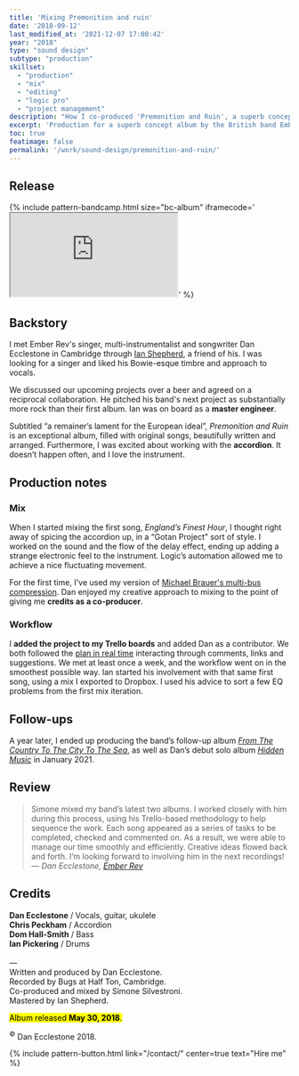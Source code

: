 ```yaml
---
title: 'Mixing Premonition and ruin'
date: '2018-09-12'
last_modified_at: '2021-12-07 17:00:42'
year: "2018"
type: "sound design"
subtype: "production"
skillset: 
  - "production"
  - "mix"
  - "editing"
  - "logic pro"
  - "project management"
description: "How I co-produced 'Premonition and Ruin', a superb concept album by Ember Rev around 'a lament for the European ideal', beautifully written and arranged."
excerpt: 'Production for a superb concept album by the British band Ember Rev around <em>a lament for the European ideal</em>.'
toc: true
featimage: false
permalink: '/work/sound-design/premonition-and-ruin/'
---
```

## Release

{% include pattern-bandcamp.html size="bc-album" iframecode='<iframe src="https://bandcamp.com/EmbeddedPlayer/album=4041862783/size=large/bgcol=ffffff/linkcol=333333/artwork=small/transparent=true/" seamless><a href="https://emberrev.bandcamp.com/album/premonition-and-ruin">Premonition and Ruin by Ember Rev</a></iframe>' %}

## Backstory

I met Ember Rev's singer, multi-instrumentalist and songwriter Dan Ecclestone in Cambridge through [Ian Shepherd](https://productionadvice.co.uk/), a friend of his. I was looking for a singer and liked his Bowie-esque timbre and approach to vocals.

We discussed our upcoming projects over a beer and agreed on a reciprocal collaboration. He pitched his band's next project as substantially more rock than their first album. Ian was on board as a **master engineer**.

Subtitled “a remainer’s lament for the European ideal”, _Premonition and Ruin_ is an exceptional album, filled with original songs, beautifully written and arranged. Furthermore, I was excited about working with the **accordion**. It doesn’t happen often, and I love the instrument.

## Production notes

### Mix

When I started mixing the first song, _England’s Finest Hour_, I thought right away of spicing the accordion up, in a &ldquo;Gotan Project&rdquo; sort of style. I worked on the sound and the flow of the delay effect, ending up adding a strange electronic feel to the instrument. Logic’s automation allowed me to achieve a nice fluctuating movement.

For the first time, I've used my version of [Michael Brauer's multi-bus compression](https://brauerizing.wordpress.com/). Dan enjoyed my creative approach to mixing to the point of giving me **credits as a co-producer**.

### Workflow

I **added the project to my Trello boards** and added Dan as a contributor. We both followed the [plan in real time](/work/project-management/) interacting through comments, links and suggestions. We met at least once a week, and the workflow went on in the smoothest possible way. Ian started his involvement with that same first song, using a mix I exported to Dropbox. I used his advice to sort a few EQ problems from the first mix iteration.

## Follow-ups

A year later, I ended up producing the band’s follow-up album [_From The Country To The City To The Sea_](https://emberrev.bandcamp.com/album/from-the-country-to-the-city-to-the-sea-2), as well as Dan’s debut solo album [_Hidden Music_](/blog/hidden-music-dan-ecclestone/) in January 2021.

## Review

> Simone mixed my band’s latest two albums. I worked closely with him during this process, using his Trello-based methodology to help sequence the work. Each song appeared as a series of tasks to be completed, checked and commented on. As a result, we were able to manage our time smoothly and efficiently. Creative ideas flowed back and forth. I’m looking forward to involving him in the next recordings!
> <cite>— Dan Ecclestone, [Ember Rev](https://emberrev.bandcamp.com/)</cite>

## Credits

**Dan Ecclestone** / Vocals, guitar, ukulele  
**Chris Peckham** / Accordion  
**Dom Hall-Smith** / Bass  
**Ian Pickering** / Drums  
<br>
—  
Written and produced by Dan Ecclestone.  
Recorded by Bugs at Half Ton, Cambridge.  
Co-produced and mixed by Simone Silvestroni.  
Mastered by Ian Shepherd.  

<p class="detached"><mark class="m2m-highlight small">Album released <strong>May 30, 2018</strong>.</mark></p>

<p class="detached small">
  <sup>&copy;</sup> Dan Ecclestone 2018.
</p>

{% include pattern-button.html link="/contact/" center=true text="Hire me" %}